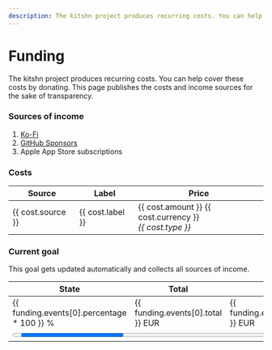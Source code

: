 ```yaml
---
description: The kitshn project produces recurring costs. You can help cover these costs by donating.
---
```


<script setup>
import badge from "./components/badge.vue"
import { ref, onMounted } from 'vue'

const funding = ref([])

onMounted(async () => {
  const fundingRes = await fetch('https://funding-api.kitshn.app/v1/state/')
  funding.value = await fundingRes.json()
})
</script>

# Funding

The kitshn project produces recurring costs. You can help cover these costs by donating. This page publishes the costs and income sources for the sake of transparency.

### Sources of income
1. [Ko-Fi](https://ko-fi.com/aimok04)
2. [GitHub Sponsors](https://github.com/sponsors/aimok04)
3. Apple App Store subscriptions

### Costs

<table>
    <thead>
        <tr>
            <th>Source</th>
            <th>Label</th>
            <th>Price</th>
        </tr>
    </thead>
    <tbody>
        <tr v-for="cost in funding.costs">
            <td>{{ cost.source }}</td>
            <td>{{ cost.label }}</td>
            <td>{{ cost.amount }} {{ cost.currency }}<br><i>{{ cost.type }}</i></td>
        </tr>
    </tbody>
</table>

### Current goal

This goal gets updated automatically and collects all sources of income.

<table>
    <thead>
        <tr>
            <th>State</th>
            <th>Total</th>
            <th>Goal</th>
            <th>Last updated</th>
        </tr>
    </thead>
    <tbody v-if="funding?.events?.[0] !== undefined">
        <tr>
            <td>{{ funding.events[0].percentage * 100 }} %</td>
            <td>{{ funding.events[0].total }} EUR</td>
            <td>{{ funding.events[0].goal }} EUR</td>
            <td>{{ new Date(funding.events[0].lastUpdate).toLocaleString() }}</td>
        </tr>
        <tr>
            <td colspan="4">
                <progress style="width: 100%" max="100" :value="funding.events[0].percentage * 100">
                    {{ funding.events[0].percentage * 100 }} % of {{ funding.events[0].goal }} EUR
                </progress>
            </td>
        </tr>
    </tbody>
</table>